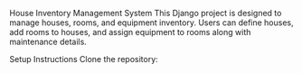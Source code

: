 House Inventory Management System
This Django project is designed to manage houses, rooms, and equipment inventory. Users can define houses, add rooms to houses, and assign equipment to rooms along with maintenance details.

Setup Instructions
Clone the repository:
